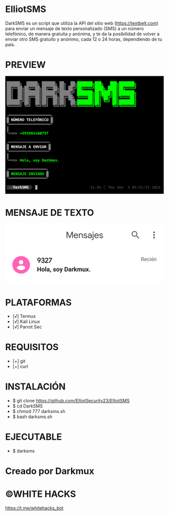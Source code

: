 # ElliotSMS
DarkSMS es un script que utiliza la API del sitio web (https://textbelt.com) para enviar un mensaje de texto personalizado (SMS) a un número telefónico, de manera gratuita y anónima, y te da la posibilidad de volver a enviar otro SMS gratuito y anónimo, cada 12 o 24 horas, dependiendo de tu país.
# PREVIEW
![alt text](https://github.com/Darkmux/DarkSMS/blob/main/images/DarkSMS.png)
# MENSAJE DE TEXTO
![alt text](https://github.com/Darkmux/DarkSMS/blob/main/images/SMS.png)
# PLATAFORMAS
* [√] Termux
* [√] Kali Linux
* [√] Parrot Sec
# REQUISITOS
* [+] git
* [+] curl
# INSTALACIÓN
* $ git clone https://github.com/ElliotSecurity23/ElliotSMS
* $ cd DarkSMS
* $ chmod 777 darksms.sh
* $ bash darksms.sh
# EJECUTABLE
* $ darksms
# Creado por Darkmux
# ©WHITE HACKS
https://t.me/whitehacks_bot
